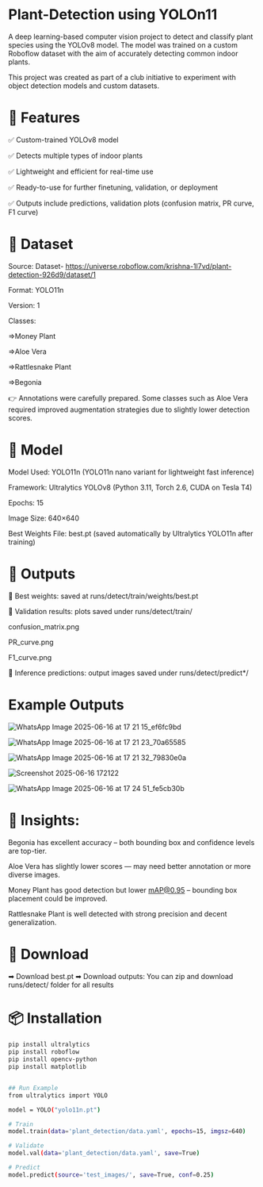 # Plant-Detection using YOLOn11
A deep learning-based computer vision project to detect and classify plant species using the YOLOv8 model. The model was trained on a custom Roboflow dataset with the aim of accurately detecting common indoor plants.

This project was created as part of a club initiative to experiment with object detection models and custom datasets.
# 🚀 Features
✅ Custom-trained YOLOv8 model

✅ Detects multiple types of indoor plants

✅ Lightweight and efficient for real-time use

✅ Ready-to-use for further finetuning, validation, or deployment

✅ Outputs include predictions, validation plots (confusion matrix, PR curve, F1 curve)


# 📂  Dataset
Source: Dataset- https://universe.roboflow.com/krishna-1l7vd/plant-detection-926d9/dataset/1

Format: YOLO11n

Version: 1

Classes:

=>Money Plant

=>Aloe Vera

=>Rattlesnake Plant

=>Begonia

👉 Annotations were carefully prepared. Some classes such as Aloe Vera required improved augmentation strategies due to slightly lower detection scores.

# 🧠 Model
Model Used: YOLO11n (YOLO11n nano variant for lightweight fast inference)

Framework: Ultralytics YOLOv8 (Python 3.11, Torch 2.6, CUDA on Tesla T4)

Epochs: 15

Image Size: 640×640

Best Weights File: best.pt (saved automatically by Ultralytics YOLO11n after training)

# 📂 Outputs
🔹 Best weights: saved at runs/detect/train/weights/best.pt

🔹 Validation results: plots saved under runs/detect/train/

   confusion_matrix.png

   PR_curve.png

   F1_curve.png

🔹 Inference predictions: output images saved under runs/detect/predict*/

# Example Outputs

![WhatsApp Image 2025-06-16 at 17 21 15_ef6fc9bd](https://github.com/user-attachments/assets/fc8d2176-cc77-43bb-be93-72302c3bef35)

![WhatsApp Image 2025-06-16 at 17 21 23_70a65585](https://github.com/user-attachments/assets/115b9db3-a48e-43ab-b101-89b1d4c2624e)

![WhatsApp Image 2025-06-16 at 17 21 32_79830e0a](https://github.com/user-attachments/assets/eca57857-46a4-426d-9d20-75e99cc1107c)

![Screenshot 2025-06-16 172122](https://github.com/user-attachments/assets/a2fa0ca2-dfc6-46e0-8006-dca1e40b8266)

![WhatsApp Image 2025-06-16 at 17 24 51_fe5cb30b](https://github.com/user-attachments/assets/6553b79c-192e-412e-abf6-42c9b1b9052d)


# 📝 Insights:

Begonia has excellent accuracy – both bounding box and confidence levels are top-tier.

Aloe Vera has slightly lower scores — may need better annotation or more diverse images.

Money Plant has good detection but lower mAP@0.95 – bounding box placement could be improved.

Rattlesnake Plant is well detected with strong precision and decent generalization.

# 💾 Download
➡ Download best.pt 
➡ Download outputs: You can zip and download runs/detect/ folder for all results

# 📦 Installation

```bash
pip install ultralytics
pip install roboflow
pip install opencv-python
pip install matplotlib


## Run Example
from ultralytics import YOLO  

model = YOLO("yolo11n.pt")  

# Train
model.train(data='plant_detection/data.yaml', epochs=15, imgsz=640)

# Validate
model.val(data='plant_detection/data.yaml', save=True)

# Predict
model.predict(source='test_images/', save=True, conf=0.25)






